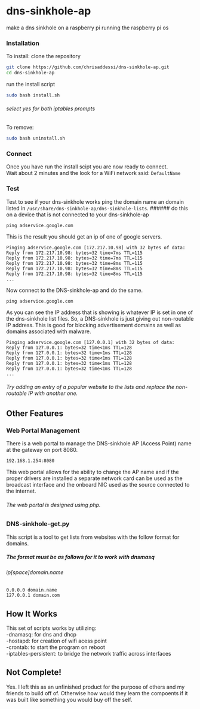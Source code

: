 # dns-sinkhole-ap
make a dns sinkhole on a raspberry pi running the raspberry pi os 

### Installation
To install:
clone the repository
```bash
git clone https://github.com/chrisaddessi/dns-sinkhole-ap.git
cd dns-sinkhole-ap
```
run the install script
```bash
sudo bash install.sh
```
###### select yes for both iptables prompts
To remove:
```bash
sudo bash uninstall.sh
```
### Connect
Once you have run the install scipt you are now ready to connect. <br />
Wait about 2 minutes and the look for a WiFi network ssid: ```DefaultName```

### Test
Test to see if your dns-sinkhole works ping the domain name an domain listed in ```/usr/share/dns-sinkhole-ap/dns-sinkhole-lists```. ###### do this on a device that is not connected to your dns-sinkhole-ap <br />
```
ping adservice.google.com
```
This is the result you should get an ip of one of google servers.
```
Pinging adservice.google.com [172.217.10.98] with 32 bytes of data:
Reply from 172.217.10.98: bytes=32 time=7ms TTL=115
Reply from 172.217.10.98: bytes=32 time=7ms TTL=115
Reply from 172.217.10.98: bytes=32 time=8ms TTL=115
Reply from 172.217.10.98: bytes=32 time=8ms TTL=115
Reply from 172.217.10.98: bytes=32 time=8ms TTL=115
...
```
Now connect to the DNS-sinkhole-ap and do the same.
```
ping adservice.google.com
```
As you can see the IP address that is showing is whatever IP is set in one of the dns-sinkhole list files.
So, a DNS-sinkhole is just giving out non-routable IP address. This is good for blocking advertisement domains as well as domains associated with malware.
```
Pinging adservice.google.com [127.0.0.1] with 32 bytes of data:
Reply from 127.0.0.1: bytes=32 time<1ms TTL=128
Reply from 127.0.0.1: bytes=32 time<1ms TTL=128
Reply from 127.0.0.1: bytes=32 time<1ms TTL=128
Reply from 127.0.0.1: bytes=32 time<1ms TTL=128
Reply from 127.0.0.1: bytes=32 time<1ms TTL=128
...
```
###### Try adding an entry of a popular website to the lists and replace the non-routable IP with another one.

## Other Features
### Web Portal Management
There is a web portal to manage the DNS-sinkhole AP (Access Point) name at the gateway on port 8080. 
```
192.168.1.254:8080
```
This web portal allows for the ability to change the AP name and if the proper drivers are installed a separate network card can be used as the broadcast interface and the onboard NIC used as the source connected to the internet. <br />
###### The web portal is designed using php.


### DNS-sinkhole-get.py
This script is a tool to get lists from websites with the follow format for domains.
##### The format must be as follows for it to work with dnsmasq
###### ip[space]domain.name
```
0.0.0.0 domain.name
127.0.0.1 domain.com
```

## How It Works
This set of scripts works by utilizing:<br />
-dnamasq: for dns and dhcp<br />
-hostapd: for creation of wifi acess point<br />
-crontab: to start the program on reboot<br />
-iptables-persistent: to bridge the network traffic across interfaces<br />

## Not Complete!
Yes. I left this as an unfinished product for the purpose of others and my friends to build off of. Otherwise how would they learn the compoents if it was built like something you would buy off the self.
